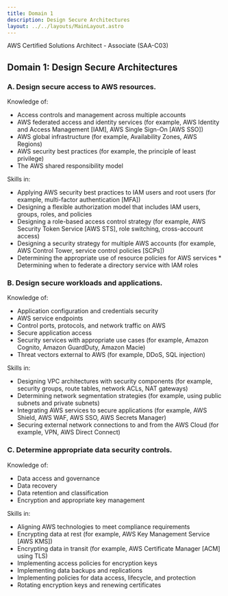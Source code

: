 ```yaml
---
title: Domain 1
description: Design Secure Architectures
layout: ../../layouts/MainLayout.astro
---
```




AWS Certified Solutions Architect - Associate (SAA-C03)


## Domain 1: Design Secure Architectures  
### A. Design secure access to AWS resources.  
 
Knowledge of: 
*	Access controls and management across multiple accounts 
*	AWS federated access and identity services (for example, AWS Identity and Access Management [IAM], AWS Single Sign-On [AWS SSO]) 
*	AWS global infrastructure (for example, Availability Zones, AWS Regions) 
*	AWS security best practices (for example, the principle of least privilege) 
*	The AWS shared responsibility model 
 
Skills in: 
*	Applying AWS security best practices to IAM users and root users (for example, multi-factor authentication [MFA]) 
*	Designing a flexible authorization model that includes IAM users, groups, roles, and policies 
*	Designing a role-based access control strategy (for example, AWS Security Token Service [AWS STS], role switching, cross-account access) 
*	Designing a security strategy for multiple AWS accounts (for example, AWS Control Tower, service control policies [SCPs]) 
*	Determining the appropriate use of resource policies for AWS services * 	Determining when to federate a directory service with IAM roles 
 
### B. Design secure workloads and applications. 
 
Knowledge of: 
*	Application configuration and credentials security 
*	AWS service endpoints 
*	Control ports, protocols, and network traffic on AWS 
*	Secure application access 
*	Security services with appropriate use cases (for example, Amazon Cognito, Amazon GuardDuty, Amazon Macie) 
*	Threat vectors external to AWS (for example, DDoS, SQL injection) 
 
Skills in: 
*	Designing VPC architectures with security components (for example, security groups, route tables, network ACLs, NAT gateways) 
*	Determining network segmentation strategies (for example, using public subnets and private subnets) 
*	Integrating AWS services to secure applications (for example, AWS Shield, AWS WAF, AWS SSO, AWS Secrets Manager) 
*	Securing external network connections to and from the AWS Cloud (for example, VPN, AWS Direct Connect) 
 
 	 
### C. Determine appropriate data security controls. 
 
Knowledge of: 
*	Data access and governance 
*	Data recovery 
*	Data retention and classification 
*	Encryption and appropriate key management 
 
Skills in: 
*	Aligning AWS technologies to meet compliance requirements 
*	Encrypting data at rest (for example, AWS Key Management Service [AWS KMS]) 
*	Encrypting data in transit (for example, AWS Certificate Manager [ACM] using TLS) 
*	Implementing access policies for encryption keys 
*	Implementing data backups and replications 
*	Implementing policies for data access, lifecycle, and protection 
*	Rotating encryption keys and renewing certificates 
